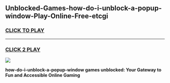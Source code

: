 
## Unblocked-Games-how-do-i-unblock-a-popup-window-Play-Online-Free-etcgi
<h3>
<a href="https://premium76.site?title=how-do-i-unblock-a-popup-window&ref=26A">CLICK TO PLAY</a></h3>
<hr>

<h3>
<a href="https://premium76.site?title=how-do-i-unblock-a-popup-window&ref=26A">CLICK 2 PLAY</a>
  
</h3>

<a href="https://premium76.site?title=how-do-i-unblock-a-popup-window&ref=26A"><img src="https://clearcache.store/games.png"></a>


**how-do-i-unblock-a-popup-window games unblocked: Your Gateway to Fun and Accessible Online Gaming**
